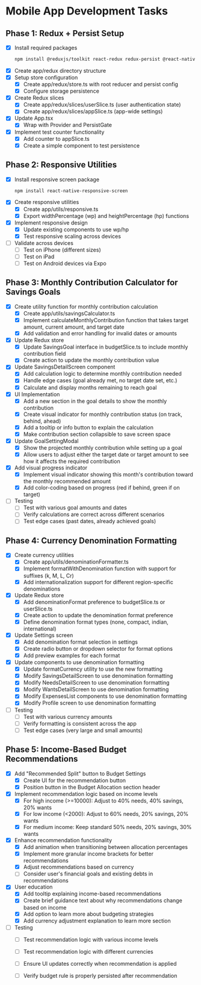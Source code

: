 # Mobile App Development Tasks

## Phase 1: Redux + Persist Setup
- [x] Install required packages
  ```bash
  npm install @reduxjs/toolkit react-redux redux-persist @react-native-async-storage/async-storage
  ```
- [x] Create app/redux directory structure
- [x] Setup store configuration
  - [x] Create app/redux/store.ts with root reducer and persist config
  - [x] Configure storage persistence
- [x] Create Redux slices
  - [x] Create app/redux/slices/userSlice.ts (user authentication state)
  - [x] Create app/redux/slices/appSlice.ts (app-wide settings)
- [x] Update App.tsx
  - [x] Wrap with Provider and PersistGate
- [x] Implement test counter functionality
  - [x] Add counter to appSlice.ts 
  - [x] Create a simple component to test persistence

## Phase 2: Responsive Utilities
- [x] Install responsive screen package
  ```bash
  npm install react-native-responsive-screen
  ```
- [x] Create responsive utilities
  - [x] Create app/utils/responsive.ts
  - [x] Export widthPercentage (wp) and heightPercentage (hp) functions
- [x] Implement responsive design
  - [x] Update existing components to use wp/hp
  - [x] Test responsive scaling across devices
- [ ] Validate across devices
  - [ ] Test on iPhone (different sizes)
  - [ ] Test on iPad
  - [ ] Test on Android devices via Expo

## Phase 3: Monthly Contribution Calculator for Savings Goals
- [x] Create utility function for monthly contribution calculation
  - [x] Create app/utils/savingsCalculator.ts
  - [x] Implement calculateMonthlyContribution function that takes target amount, current amount, and target date
  - [x] Add validation and error handling for invalid dates or amounts
- [x] Update Redux store
  - [x] Update SavingsGoal interface in budgetSlice.ts to include monthly contribution field
  - [x] Create action to update the monthly contribution value
- [x] Update SavingsDetailScreen component
  - [x] Add calculation logic to determine monthly contribution needed
  - [x] Handle edge cases (goal already met, no target date set, etc.)
  - [x] Calculate and display months remaining to reach goal
- [x] UI Implementation
  - [x] Add a new section in the goal details to show the monthly contribution
  - [x] Create visual indicator for monthly contribution status (on track, behind, ahead)
  - [x] Add a tooltip or info button to explain the calculation
  - [x] Make contribution section collapsible to save screen space
- [x] Update GoalSettingModal
  - [x] Show the projected monthly contribution while setting up a goal
  - [x] Allow users to adjust either the target date or target amount to see how it affects the required contribution
- [x] Add visual progress indicator
  - [x] Implement visual indicator showing this month's contribution toward the monthly recommended amount
  - [x] Add color-coding based on progress (red if behind, green if on target)
- [ ] Testing
  - [ ] Test with various goal amounts and dates
  - [ ] Verify calculations are correct across different scenarios
  - [ ] Test edge cases (past dates, already achieved goals)

## Phase 4: Currency Denomination Formatting
- [x] Create currency utilities
  - [x] Create app/utils/denominationFormatter.ts
  - [x] Implement formatWithDenomination function with support for suffixes (k, M, L, Cr)
  - [x] Add internationalization support for different region-specific denominations
- [x] Update Redux store
  - [x] Add denominationFormat preference to budgetSlice.ts or userSlice.ts
  - [x] Create action to update the denomination format preference
  - [x] Define denomination format types (none, compact, indian, international)
- [x] Update Settings screen
  - [x] Add denomination format selection in settings
  - [x] Create radio button or dropdown selector for format options
  - [x] Add preview examples for each format
- [x] Update components to use denomination formatting
  - [x] Update formatCurrency utility to use the new formatting
  - [x] Modify SavingsDetailScreen to use denomination formatting
  - [x] Modify NeedsDetailScreen to use denomination formatting
  - [x] Modify WantsDetailScreen to use denomination formatting
  - [x] Modify ExpensesList components to use denomination formatting
  - [x] Modify Profile screen to use denomination formatting
- [ ] Testing
  - [ ] Test with various currency amounts
  - [ ] Verify formatting is consistent across the app
  - [ ] Test edge cases (very large and small amounts)

## Phase 5: Income-Based Budget Recommendations
- [x] Add "Recommended Split" button to Budget Settings
  - [x] Create UI for the recommendation button
  - [x] Position button in the Budget Allocation section header
- [x] Implement recommendation logic based on income levels
  - [x] For high income (>=10000): Adjust to 40% needs, 40% savings, 20% wants
  - [x] For low income (<2000): Adjust to 60% needs, 20% savings, 20% wants
  - [x] For medium income: Keep standard 50% needs, 20% savings, 30% wants
- [x] Enhance recommendation functionality
  - [x] Add animation when transitioning between allocation percentages
  - [x] Implement more granular income brackets for better recommendations
  - [x] Adjust recommendations based on currency
  - [ ] Consider user's financial goals and existing debts in recommendations
- [x] User education
  - [x] Add tooltip explaining income-based recommendations
  - [x] Create brief guidance text about why recommendations change based on income
  - [x] Add option to learn more about budgeting strategies
  - [x] Add currency adjustment explanation to learn more section
- [ ] Testing
  - [ ] Test recommendation logic with various income levels
  - [ ] Test recommendation logic with different currencies
  - [ ] Ensure UI updates correctly when recommendation is applied
  - [ ] Verify budget rule is properly persisted after recommendation

